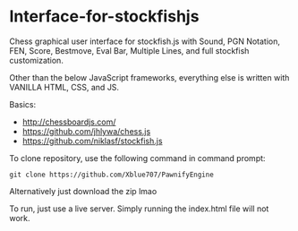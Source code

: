 # Interface-for-stockfishjs
Chess graphical user interface for stockfish.js with Sound, PGN Notation, FEN, Score, Bestmove, Eval Bar, Multiple Lines, and full stockfish customization.

Other than the below JavaScript frameworks, everything else is written with VANILLA HTML, CSS, and JS.

Basics:
* http://chessboardjs.com/
* https://github.com/jhlywa/chess.js
* https://github.com/niklasf/stockfish.js

To clone repository, use the following command in command prompt:
```
git clone https://github.com/Xblue707/PawnifyEngine
```
Alternatively just download the zip lmao

To run, just use a live server. Simply running the index.html file will not work.
